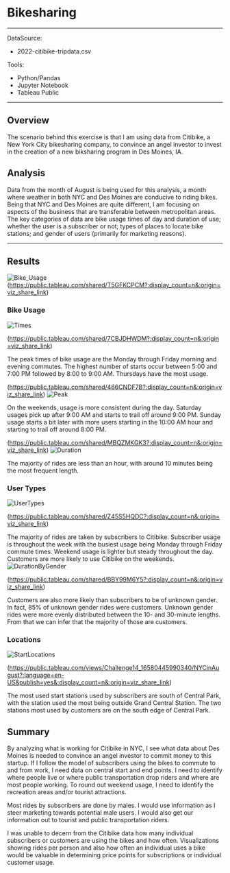 # Bikesharing
---
DataSource: 
* 2022-citibike-tripdata.csv

Tools:  
* Python/Pandas
* Jupyter Notebook
* Tableau Public

---
## Overview
The scenario behind this exercise is that I am using data from Citibike, a New York City bikesharing company, to convince an angel investor to invest in the creation of a new biksharing program in Des Moines, IA.


## Analysis
Data from the month of August is being used for this analysis, a month where weather in both NYC and Des Moines are conducive to riding bikes. Being that NYC and Des Moines are quite different, I am focusing on aspects of the business that are transferable between metropolitan areas. The key categories of data are bike usage times of day and duration of use; whether the user is a subscriber or not; types of places to locate bike stations; and gender of users (primarily for marketing reasons).

---
## Results
![Bike_Usage](https://user-images.githubusercontent.com/100614690/180741762-6d65b46e-be8a-442d-93f1-5ef5ef889e2f.PNG)
(https://public.tableau.com/shared/T5GFKCPCM?:display_count=n&:origin=viz_share_link)

### Bike Usage
![Times](https://user-images.githubusercontent.com/100614690/180744474-520d1a9e-22b7-4676-87b1-4044e7c710e8.PNG)
  
(https://public.tableau.com/shared/7CBJDHWDM?:display_count=n&:origin=viz_share_link)

The peak times of bike usage are the Monday through Friday morning and evening commutes. The highest number of starts occur between 5:00 and 7:00 PM followed by 8:00 to 9:00 AM. Thursdays have the most usage. 

(https://public.tableau.com/shared/466CNDF7B?:display_count=n&:origin=viz_share_link)
![Peak](https://user-images.githubusercontent.com/100614690/180744729-4e125569-4aaf-416c-aec5-d2ad0747b531.PNG)

On the weekends, usage is more consistent during the day. Saturday usages pick up after 9:00 AM and starts to trail off around 9:00 PM. Sunday usage starts a bit later with more users starting in the 10:00 AM hour and starting to trail off around 8:00 PM. 

(https://public.tableau.com/shared/MBQZMKGK3?:display_count=n&:origin=viz_share_link)
![Duration](https://user-images.githubusercontent.com/100614690/180744798-a1f2a358-29d8-4d0e-94f9-5bdfc5081d39.PNG)

The majority of rides are less than an hour, with around 10 minutes being the most frequent length.

### User Types
![UserTypes](https://user-images.githubusercontent.com/100614690/180744858-a8dfd48e-04ba-48b9-989f-627b22bdebb3.PNG)

(https://public.tableau.com/shared/Z45S5HQDC?:display_count=n&:origin=viz_share_link)

The majority of rides are taken by subscribers to Citibike. Subscriber usage is throughout the week with the busiest usage being Monday through Friday commute times. Weekend usage is lighter but steady throughout the day.
Customers are more likely to use Citibike on the weekends.  
![DurationByGender](https://user-images.githubusercontent.com/100614690/180744949-46edae6e-6ba0-4406-91dc-c7160deba512.PNG)

(https://public.tableau.com/shared/BBY99M6Y5?:display_count=n&:origin=viz_share_link)

Customers are also more likely than subscribers to be of unknown gender. In fact, 85% of unknown gender rides were customers. Unknown gender rides were more evenly distributed between the 10- and 30-minute lengths. From that we can infer that the majority of those are customers.

### Locations
![StartLocations](https://user-images.githubusercontent.com/100614690/180744983-80118a25-9bab-495a-a34f-05388e92e70f.PNG)

(https://public.tableau.com/views/Challenge14_16580445990340/NYCinAugust?:language=en-US&publish=yes&:display_count=n&:origin=viz_share_link)

The most used start stations used by subscribers are south of Central Park, with the station used the most being outside Grand Central Station. 
The two stations most used by customers are on the south edge of Central Park.  


## Summary
By analyzing what is working for Citibike in NYC, I see what data about Des Moines is needed to convince an angel investor to commit money to this startup. If I follow the model of subscribers using the bikes to commute to and from work, I need data on central start and end points. I need to identify where people live or where public transportation drop riders and where are most people working. To round out weekend usage, I need to identify the recreation areas and/or tourist attractions. 

Most rides by subscribers are done by males. I would use information as I steer marketing towards potential male users. I would also get our information out to tourist and public transportation riders.

I was unable to decern from the Citibike data how many individual subscribers or customers are using the bikes and how often. Visualizations showing rides per person and also how often an individual uses a bike would be valuable in determining price points for subscriptions or individual customer usage.
